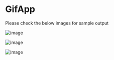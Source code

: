 # GifApp

Please check the below images for sample output

![image](https://user-images.githubusercontent.com/27275917/136954150-8f018404-39f3-4f78-8add-c5713abf699f.png)

![image](https://user-images.githubusercontent.com/27275917/136953954-1cdf4318-31e3-4869-949a-9a8a1454eadd.png)


![image](https://user-images.githubusercontent.com/27275917/136953996-14ed3669-eed3-4e1b-b86a-f1a5dade83cd.png)
